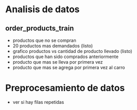 #	Analisis de datos

##	order_products_train

* productos que no se compran
* 20 productos mas demandados (listo)
* grafico productos vs cantidad de producto llevado (listo)
* productos que han sido comprados anteriormente
* producto que mas se lleva por primera vez
* producto que mas se agrega por primera vez al carro


#	Preprocesamiento de datos

* ver si hay filas repetidas


